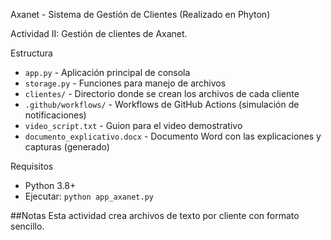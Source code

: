 Axanet - Sistema de Gestión de Clientes (Realizado en Phyton)

Actividad II: Gestión de clientes de Axanet.

Estructura
- `app.py` - Aplicación principal de consola
- `storage.py` - Funciones para manejo de archivos
- `clientes/` - Directorio donde se crean los archivos de cada cliente
- `.github/workflows/` - Workflows de GitHub Actions (simulación de notificaciones)
- `video_script.txt` - Guion para el video demostrativo
- `documento_explicativo.docx` - Documento Word con las explicaciones y capturas (generado)

Requisitos
- Python 3.8+
- Ejecutar: `python app_axanet.py`

##Notas
Esta actividad crea archivos de texto por cliente con formato sencillo.
